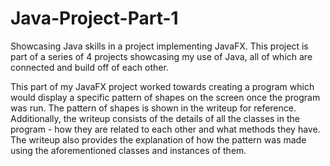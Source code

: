 # Java-Project-Part-1
Showcasing Java skills in a project implementing JavaFX. This project is part of a series of 4 projects showcasing my use of Java, all of which are connected and build off of each other. 

This part of my JavaFX project worked towards creating a program which would display a specific pattern of shapes on the screen once the program was run. The pattern of shapes is shown in the writeup for reference. Additionally, the writeup consists of the details of all the classes in the program - how they are related to each other and what methods they have. The writeup also provides the explanation of how the pattern was made using the aforementioned classes and instances of them.

